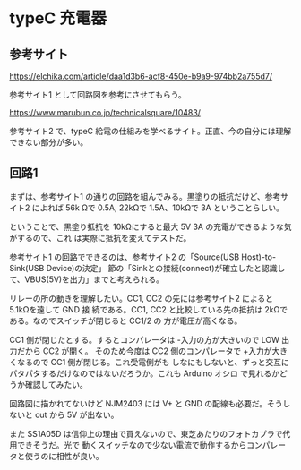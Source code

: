 # typeC 充電器

## 参考サイト

https://elchika.com/article/daa1d3b6-acf8-450e-b9a9-974bb2a755d7/

参考サイト1 として回路図を参考にさせてもらう。

https://www.marubun.co.jp/technicalsquare/10483/

参考サイト2 で、typeC 給電の仕組みを学べるサイト。正直、今の自分には理解できない部分が多い。

## 回路1

まずは、参考サイト1 の通りの回路を組んでみる。黒塗りの抵抗だけど、参考サイト2 によれば 56k
Ωで 0.5A, 22kΩで 1.5A、10kΩで 3A ということらしい。

ということで、黒塗り抵抗を 10kΩにすると最大 5V 3A の充電ができるような気がするので、これ
は実際に抵抗を変えてテストだ。

参考サイト1 の回路でできるのは、参考サイト2 の「Source(USB Host)-to-Sink(USB Device)の決定」
節の「Sinkとの接続(connect)が確立したと認識して、VBUS(5V)を出力」までと考えられる。

リレーの所の動きを理解したい。CC1, CC2 の先には参考サイト2 によると 5.1kΩを遠して GND 接
続である。CC1, CC2 と比較している先の抵抗は 2kΩである。なのでスイッチが閉じると CC1/2 の
方が電圧が高くなる。

CC1 側が閉じたとする。するとコンパレータは -入力の方が大きいので LOW 出力だから CC2 が開く。
そのため今度は CC2 側のコンパレータで +入力が大きくなるので CC1 側が閉じる。これ受電側がも
しなにもしないと、ずっと交互にパタパタするだけなのではないだろうか。これも Arduino オシロ
で見れるかどうか確認してみたい。

回路図に描かれてないけど NJM2403 には V+ と GND の配線も必要だ。そうしないと out から 5V
が出ない。

また SS1A05D は信仰上の理由で買えないので、東芝あたりのフォトカプラで代用できそうだ。光で
動くスイッチなので少ない電流で動作するからコンパレータと使うのに相性が良い。
